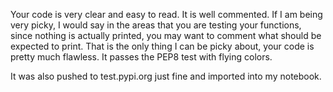 Your code is very clear and easy to read. It is well commented. 
If I am being very picky, I would say in the areas that you are testing your functions,
since nothing is actually printed, you may want to comment what should be expected to print.
That is the only thing I can be picky about, your code is pretty much flawless. It passes
the PEP8 test with flying colors. 

It was also pushed to test.pypi.org just fine and imported into my notebook. 
